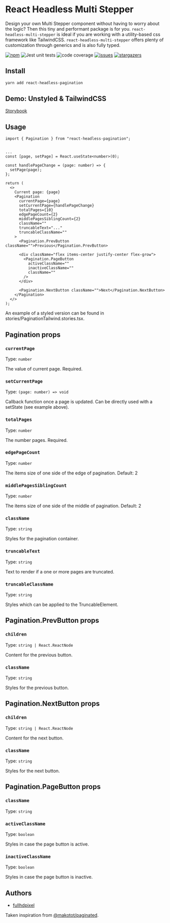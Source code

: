 # React Headless Multi Stepper

Design your own Multi Stepper component without having to worry about the logic? Then this tiny and performant package is for you. `react-headless-multi-stepper` is ideal if you are working with a utility-based css framework like TailwindCSS. `react-headless-multi-stepper` offers plenty of customization through generics and is also fully typed.

[![npm](https://img.shields.io/npm/v/react-headless-pagination)](https://www.npmjs.com/package/react-headless-pagination)
![Jest unit tests](https://github.com/fullhdpixel/react-headless-pagination/actions/workflows/main.yml/badge.svg)
![code coverage](https://img.shields.io/badge/Code%20Coverage-100%25-success?style=flat)
[![issues](https://img.shields.io/github/issues/fullhdpixel/react-headless-pagination)](https://github.com/fullhdpixel/react-headless-pagination/issues)
[![stargazers](https://img.shields.io/github/stars/fullhdpixel/react-headless-pagination)](https://github.com/fullhdpixel/react-headless-pagination)

## Install

```sh
yarn add react-headless-pagination
```

## Demo: Unstyled & TailwindCSS

[Storybook](https://deploy-preview-1--react-headless-pagination.netlify.app)

## Usage

```tsx
import { Pagination } from "react-headless-pagination";


...
const [page, setPage] = React.useState<number>(0);

const handlePageChange = (page: number) => {
  setPage(page);
};

return (
  <>
    Current page: {page}
    <Pagination
      currentPage={page}
      setCurrentPage={handlePageChange}
      totalPages={10}
      edgePageCount={2}
      middlePagesSiblingCount={2}
      className=""
      truncableText="..."
      truncableClassName=""
    >
      <Pagination.PrevButton className="">Previous</Pagination.PrevButton>

      <div className="flex items-center justify-center flex-grow">
        <Pagination.PageButton
          activeClassName=""
          inactiveClassName=""
          className=""
        />
      </div>

      <Pagination.NextButton className="">Next</Pagination.NextButton>
    </Pagination>
  </>
);
```

An example of a styled version can be found in stories/PaginationTailwind.stories.tsx.

## Pagination props

### `currentPage`

Type: `number`

The value of current page. Required.

### `setCurrentPage`

Type: `(page: number) => void`

Callback function once a page is updated. Can be directly used with a setState (see example above).

### `totalPages`

Type: `number`

The number pages. Required.

### `edgePageCount`

Type: `number`

The items size of one side of the edge of pagination. Default: 2

### `middlePagesSiblingCount`

Type: `number`

The items size of one side of the middle of pagination. Default: 2

### `className`

Type: `string`

Styles for the pagination container.

### `truncableText`

Type: `string`

Text to render if a one or more pages are truncated.

### `truncableClassName`

Type: `string`

Styles which can be applied to the TruncableElement.

## Pagination.PrevButton props

### `children`

Type: `string | React.ReactNode`

Content for the previous button.

### `className`

Type: `string`

Styles for the previous button.

## Pagination.NextButton props

### `children`

Type: `string | React.ReactNode`

Content for the next button.

### `className`

Type: `string`

Styles for the next button.

## Pagination.PageButton props

### `className`

Type: `string`

### `activeClassName`

Type: `boolean`

Styles in case the page button is active.

### `inactiveClassName`

Type: `boolean`

Styles in case the page button is inactive.

## Authors

- [fullhdpixel](https://github.com/fullhdpixel)

Taken inspiration from [@makotot/paginated](https://github.com/makotot/GhostUI).
